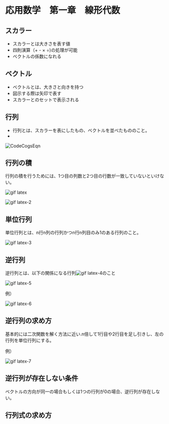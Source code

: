 # 応用数学　第一章　線形代数

## スカラー
- スカラーとは大きさを表す値
- 四則演算（+ - × ÷)の処理が可能
- ベクトルの係数になれる

## ベクトル
- ベクトルとは、大きさと向きを持つ
- 図示する際は矢印で表す
- スカラーとのセットで表示される

## 行列
- 行列とは、スカラーを表にしたもの、ベクトルを並べたもののこと。
- 
![CodeCogsEqn](https://user-images.githubusercontent.com/85814165/138547835-4e9ebe4e-e3e3-45c8-a457-7efc522958c0.gif)

## 行列の積
行列の積を行うためには、1つ目の列数と2つ目の行数が一致していないといけない。

![gif latex](https://user-images.githubusercontent.com/85814165/138548178-cd3bdc05-76f9-4b0d-94bf-a24bca855f87.gif)

![gif latex-2](https://user-images.githubusercontent.com/85814165/138548268-d14ddbba-fb3d-4ec7-95ce-b4d0d86a65bd.gif)

## 単位行列
単位行列とは、n行n列の行列かつn行n列目のみ1のある行列のこと。

![gif latex-3](https://user-images.githubusercontent.com/85814165/138548384-98bc850c-837f-4208-b463-66d8e2b7b8be.gif)

## 逆行列
逆行列とは、以下の関係になる行列![gif latex-4](https://user-images.githubusercontent.com/85814165/138548414-3bba5c62-a1a4-440f-bffd-e90f1abc8661.gif)のこと

![gif latex-5](https://user-images.githubusercontent.com/85814165/138548441-29bed48b-7b49-4970-92e3-d18749140ada.gif)

例）

![gif latex-6](https://user-images.githubusercontent.com/85814165/138548493-3fbfc6f9-a0ec-4709-bd29-47e45a4d6afa.gif)

## 逆行列の求め方
基本的には二次関数を解く方法に近い.n倍して1行目や2行目を足し引きし、左の行列を単位行列にする。

例）

![gif latex-7](https://user-images.githubusercontent.com/85814165/138548906-d5ed2773-bf3b-49d6-89dd-f9a7d65912a6.gif)

## 逆行列が存在しない条件
ベクトルの方向が同一の場合もしくは1つの行列が0の場合、逆行列が存在しない。

## 行列式の求め方



